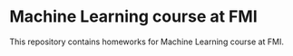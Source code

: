 # Machine Learning course at FMI

This repository contains homeworks for Machine Learning course at FMI.

